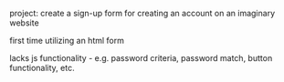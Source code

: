 project: create a sign-up form for creating an account on an imaginary website  
  
first time utilizing an html form  
  
lacks js functionality - e.g. password criteria, password match, button functionality, etc.
